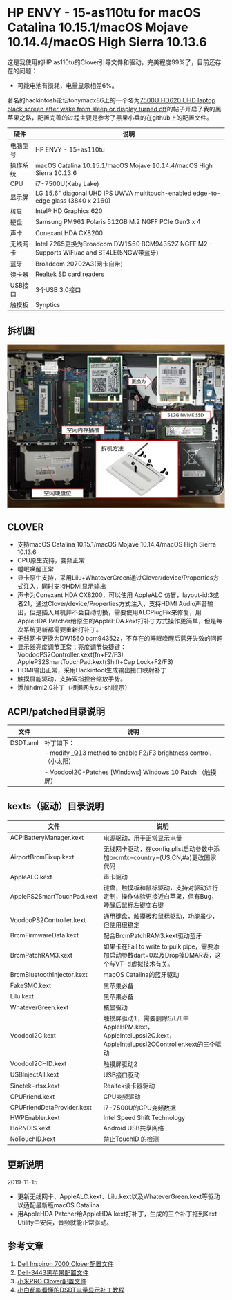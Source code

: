 # HP ENVY - 15-as110tu for macOS Catalina 10.15.1/macOS Mojave 10.14.4/macOS High Sierra 10.13.6 
这是我使用的HP as110tu的Clover引导文件和驱动，完美程度99%了，目前还存在的问题：
* 可能电池有损耗，电量显示相差6%。

著名的hackintosh论坛tonymacx86上的一个名为[7500U HD620 UHD laptop black screen after wake from sleep or display turned off](https://www.tonymacx86.com/threads/7500u-hd620-uhd-laptop-black-screen-after-wake-from-sleep-or-display-turned-off.214664/)的帖子开启了我的黑苹果之路，配置完善的过程主要是参考了黑果小兵的在github上的配置文件。

| 硬件     | 说明                                                                                       |
|----------|--------------------------------------------------------------------------------------------|
| 电脑型号 | HP ENVY - 15-as110tu                                                                       |
| 操作系统 | macOS Catalina 10.15.1/macOS Mojave 10.14.4/macOS High Sierra 10.13.6                       |
| CPU      | i7-7500U(Kaby Lake)                                                                        |
| 显示屏   | LG 15.6" diagonal UHD IPS UWVA multitouch-enabled edge-to-edge glass (3840 x 2160)         |
| 核显     | Intel® HD Graphics 620                                                                     |
| 硬盘     | Samsung PM961 Polaris 512GB M.2 NGFF PCIe Gen3 x 4                                         |
| 声卡     | Conexant HDA CX8200                                                                        |
| 无线网卡 | Intel 7265更换为Broadcom DW1560 BCM94352Z NGFF M2 - Supports WiFi/ac and BT4LE(5NGW带蓝牙) |
| 蓝牙     | Broadcom 20702A3(网卡自带)                                                                 |
| 读卡器   | Realtek SD card readers                                                                    |
| USB接口  | 3个USB 3.0接口                                                                             |
| 触摸板   | Synptics                                                                                   |

## 拆机图
![拆机图](拆机方法.png)

## CLOVER
* 支持macOS Catalina 10.15.1/macOS Mojave 10.14.4/macOS High Sierra 10.13.6
* CPU原生支持，变频正常
* 睡眠唤醒正常
* 显卡原生支持，采用Lilu+WhateverGreen通过Clover/device/Properties方式注入，同时支持HDMI显示输出
* 声卡为Conexant HDA CX8200，可以使用 AppleALC 仿冒，layout-id:3或者21，通过Clover/device/Properties方式注入，支持HDMI Audio声音输出，但是插入耳机并不会自动切换，需要使用ALCPlugFix来修复，用AppleHDA Patcher给原生的AppleHDA.kext打补丁方式操作更简单，但是每次系统更新都需要重新打补丁。
* 无线网卡更换为DW1560 bcm94352z，不存在的睡眠唤醒后蓝牙失效的问题
* 显示器亮度调节正常；亮度调节快捷键：VoodooPS2Controller.kext(fn+F2/F3) ApplePS2SmartTouchPad.kext(Shift+Cap Lock+F2/F3)
* HDMI输出正常，采用Hackintool生成输出接口映射补丁
* 触摸屏能驱动，支持双指捏合缩放手势。
* 添加hdmi2.0补丁（根据网友su-shi提示）

## ACPI/patched目录说明
| 文件      | 说明                                                               |
|----------|--------------------------------------------------------------------|
| DSDT.aml | 补丁如下：                                                           |
|          | - modify _Q13 method to enable F2/F3 brightness control.  （小太阳） |
|          | - VoodooI2C-Patches [Windows] Windows 10 Patch            （触摸屏） |

## kexts（驱动）目录说明
| 文件                       | 说明                                                                                                          |
|----------------------------|--------------------------------------------------------------------------------------------------------------|
| ACPIBatteryManager.kext    | 电源驱动，用于正常显示电量                                                                                       |
| AirportBrcmFixup.kext      | 无线网卡驱动，在config.plist启动参数中添加brcmfx-country=(US,CN,#a)更改国家代码                                     |
| AppleALC.kext              | 声卡驱动                                                           |
| ApplePS2SmartTouchPad.kext | 键盘，触摸板和鼠标驱动，支持对驱动进行定制，操作体验更接近白苹果，但有Bug，睡醒后鼠标左键变右键               |
| VoodooPS2Controller.kext   | 通用键盘，触摸板和鼠标驱动，功能虽少，但使用很稳定                                                            |
| BrcmFirmwareData.kext      | 配合BrcmPatchRAM3.kext驱动蓝牙                                                                                |
| BrcmPatchRAM3.kext         | 如果卡在Fail to write to pulk pipe，需要添加启动参数dart=0以及Drop掉DMAR表，这个与VT-d虚拟技术有关。          |
| BrcmBluetoothInjector.kext | macOS Catalina的蓝牙驱动                                       |
| FakeSMC.kext               | 黑苹果必备                                                                                                    |
| Lilu.kext                  | 黑苹果必备                                                                                                    |
| WhateverGreen.kext         | 核显驱动                                                                                                      |
| VoodooI2C.kext             | 触摸屏驱动1，需要删除S/L/E中AppleHPM.kext，AppleIntelLpssI2C.kext，AppleIntelLpssI2CController.kext的三个驱动 |
| VoodooI2CHID.kext          | 触摸屏驱动2                                                                                                   |
| USBInjectAll.kext          | USB接口驱动                                                                                                   |
| Sinetek-rtsx.kext          | Realtek读卡器驱动                                                                                             |
| CPUFriend.kext             | CPU变频驱动                                                                                                   |
| CPUFriendDataProvider.kext | i7-7500U的CPU变频数据                                                                                         |
| HWPEnabler.kext            | Intel Speed Shift Technology                                                                                  |
| HoRNDIS.kext               | Android USB共享网络                                                                                           |
| NoTouchID.kext             | 禁止TouchID 的检测                                                                                           |

## 更新说明
2019-11-15
* 更新无线网卡、AppleALC.kext、Lilu.kext以及WhateverGreen.kext等驱动以适配最新版macOS Catalina
* 用AppleHDA Patcher给AppleHDA.kext打补丁，生成的三个补丁拖到Kext Utility中安装，音频就能正常驱动。
## 参考文章
1. [Dell Inspiron 7000 Clover配置文件](https://github.com/daliansky/dell7000)
2. [Dell-3443黑苹果配置文件](https://github.com/kkzzhizhou/Dell-3443-Hackintosh)
3. [小米PRO Clover配置文件](https://github.com/daliansky/XiaoMi-Pro)
4. [小白都能看懂的DSDT电量显示补丁教程](http://xiegengcai.github.io/2018/05/05/how-to-create-battery-dsdt-fix/)
